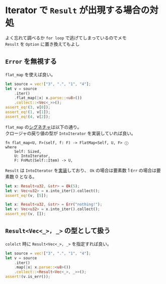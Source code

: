 # Iterator で `Result` が出現する場合の対処
よく忘れて調べるか `for loop` で逃げてしまっているのでメモ  
`Result` を `Option` に置き換えてもよし

## `Error` を無視する
`flat_map` を使えば良い。
```rs
let source = vec!["3", ".", "1", "4"];
let v = source
    .iter()
    .flat_map(|x| x.parse::<u8>())
    .collect::<Vec<_>>();
assert_eq!(3, v[0]);
assert_eq!(1, v[1]);
assert_eq!(4, v[2]);
```

`flat_map` の[シグネチャ](https://doc.rust-lang.org/std/iter/trait.Iterator.html#method.flat_map)は以下の通り。  
クロージャの戻り値の型が `IntoIterator` を実装していれば良い。
```
fn flat_map<U, F>(self, f: F) -> FlatMap<Self, U, F> ⓘ
where
    Self: Sized,
    U: IntoIterator,
    F: FnMut(Self::Item) -> U,
```
`Result` は `IntoIterator` を[実装](https://doc.rust-lang.org/std/result/enum.Result.html#impl-IntoIterator-for-Result%3CT,+E%3E)しており、
`Ok` の場合は要素数 1 `Err` の場合は要素数 0 となる。
```rs
let x: Result<u32, &str> = Ok(5);
let v: Vec<u32> = x.into_iter().collect();
assert_eq!(v, [5]);

let x: Result<u32, &str> = Err("nothing!");
let v: Vec<u32> = x.into_iter().collect();
assert_eq!(v, []);
```

## `Result<Vec<_>, _>` の型として扱う
`colelct` 時に `Result<Vec<_>, _>` を指定すれば良い。
```rs
let source = vec!["3", ".", "1", "4"];
let v = source
    .iter()
    .map(|x| x.parse::<u8>())
    .collect::<Result<Vec<_>, _>>();
assert!(v.is_err());
```